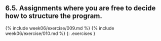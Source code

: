 ## 6.5. Assignments where you are free to decide how to structure the program.

{% include week06/exercise/009.md %}
{% include week06/exercise/010.md %}
{: .exercises }
